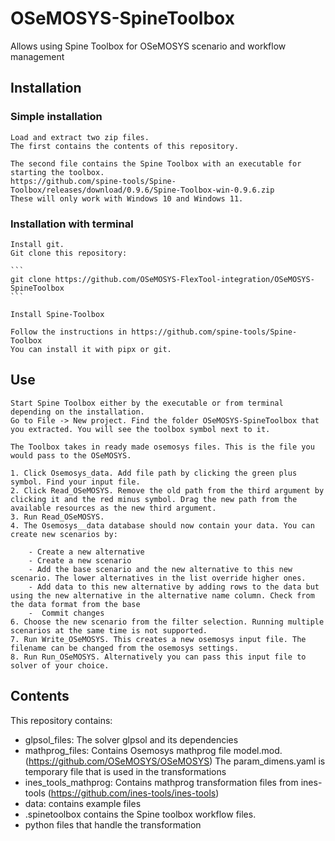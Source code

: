 # OSeMOSYS-SpineToolbox
Allows using Spine Toolbox for OSeMOSYS scenario and workflow management

## Installation 

### Simple installation

    Load and extract two zip files. 
    The first contains the contents of this repository.
    
    The second file contains the Spine Toolbox with an executable for starting the toolbox. 
    https://github.com/spine-tools/Spine-Toolbox/releases/download/0.9.6/Spine-Toolbox-win-0.9.6.zip
    These will only work with Windows 10 and Windows 11.

### Installation with terminal

    Install git.
    Git clone this repository:

    ```
    git clone https://github.com/OSeMOSYS-FlexTool-integration/OSeMOSYS-SpineToolbox
    ```

    Install Spine-Toolbox 

    Follow the instructions in https://github.com/spine-tools/Spine-Toolbox
    You can install it with pipx or git.
        

## Use

    Start Spine Toolbox either by the executable or from terminal depending on the installation.
    Go to File -> New project. Find the folder OSeMOSYS-SpineToolbox that you extracted. You will see the toolbox symbol next to it.

    The Toolbox takes in ready made osemosys files. This is the file you would pass to the OSeMOSYS.
    
    1. Click Osemosys_data. Add file path by clicking the green plus symbol. Find your input file.
    2. Click Read_OSeMOSYS. Remove the old path from the third argument by clicking it and the red minus symbol. Drag the new path from the available resources as the new third argument.
    3. Run Read_OSeMOSYS.
    4. The Osemosys__data database should now contain your data. You can create new scenarios by:

        - Create a new alternative
        - Create a new scenario
        - Add the base scenario and the new alternative to this new scenario. The lower alternatives in the list override higher ones.
        - Add data to this new alternative by adding rows to the data but using the new alternative in the alternative name column. Check from the data format from the base 
        -  Commit changes
    6. Choose the new scenario from the filter selection. Running multiple scenarios at the same time is not supported.
    7. Run Write_OSeMOSYS. This creates a new osemosys input file. The filename can be changed from the osemosys settings.
    8. Run Run_OSeMOSYS. Alternatively you can pass this input file to solver of your choice.

## Contents

This repository contains:

- glpsol_files: The solver glpsol and its dependencies
- mathprog_files: Contains Osemosys mathprog file model.mod. (https://github.com/OSeMOSYS/OSeMOSYS) 
    The param_dimens.yaml is temporary file that is used in the transformations
- ines_tools_mathprog: Contains mathprog transformation files from ines-tools (https://github.com/ines-tools/ines-tools)
- data: contains example files
- .spinetoolbox contains the Spine toolbox workflow files. 
- python files that handle the transformation
